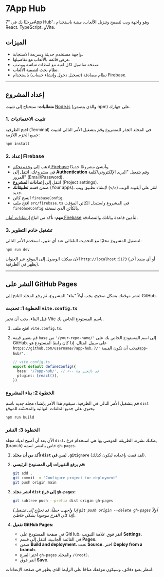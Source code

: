 
# 7App Hub

مرحبًا بك في "7App Hub"، وهو واجهة ويب لتصفح وتنزيل الألعاب، مبنية باستخدام React، TypeScript، وVite.

## الميزات

-   واجهة مستخدم حديثة وسريعة الاستجابة.
-   عرض قائمة بالألعاب مع تفاصيلها.
-   صفحة تفاصيل لكل لعبة مع لقطات شاشة ووصف.
-   نظام بحث لتصفية الألعاب.
-   نظام مصادقة (تسجيل دخول وإنشاء حساب) باستخدام Firebase.

---

## إعداد المشروع

**متطلبات:** ستحتاج إلى تثبيت [Node.js](https://nodejs.org/) (والذي يتضمن npm) على جهازك.

### 1. تثبيت الاعتماديات

افتح الطرفية (Terminal) في المجلد الجذر للمشروع وقم بتشغيل الأمر التالي لتثبيت جميع الحزم اللازمة:

```bash
npm install
```

### 2. إعداد Firebase

-   اذهب إلى [وحدة تحكم Firebase](https://console.firebase.google.com/) وأنشئ مشروعًا جديدًا.
-   في مشروعك، انتقل إلى **Authentication** وقم بتفعيل "البريد الإلكتروني/كلمة المرور" (Email/Password).
-   انتقل إلى **إعدادات المشروع** (Project settings).
-   ضمن قسم **تطبيقاتك** (Your apps)، انقر على أيقونة الويب (`</>`) لإنشاء تطبيق ويب جديد.
-   انسخ كائن `firebaseConfig`.
-   افتح ملف `src/firebase.ts` في المشروع واستبدل الكائن المؤقت `firebaseConfig` بالكائن الذي نسخته.

**مهم:** تأكد من اتباع [إرشادات أمان Firebase](https://firebase.google.com/docs/rules) لتأمين قاعدة بياناتك والمصادقة.

### 3. تشغيل خادم التطوير

لتشغيل المشروع محليًا مع التحديث التلقائي عند أي تغيير، استخدم الأمر التالي:

```bash
npm run dev
```

الآن يمكنك الوصول إلى الموقع عبر العنوان `http://localhost:5173` (أو أي منفذ آخر يظهر في الطرفية).

---

## النشر على GitHub Pages

لنشر موقعك بشكل صحيح، يجب أولاً "بناء" المشروع، ثم رفع المجلد الناتج إلى GitHub.

### الخطوة 1: تحديث `vite.config.ts`

قبل البناء، يجب أن تخبر Vite باسم المستودع الخاص بك.

1.  افتح ملف `vite.config.ts`.
2.  قم بتغيير قيمة `base` من `'/your-repo-name/'` إلى اسم المستودع الخاص بك على GitHub. على سبيل المثال، إذا كان رابط المستودع هو `https://github.com/username/7app-hub`، فيجب أن تكون القيمة `'/7app-hub/'`.

    ```ts
    // vite.config.ts
    export default defineConfig({
      base: '/7app-hub/', // <-- قم بالتغيير هنا
      plugins: [react()],
    })
    ```

### الخطوة 2: بناء المشروع

قم بتشغيل الأمر التالي في الطرفية. سيقوم هذا الأمر بإنشاء مجلد جديد باسم `dist` يحتوي على جميع الملفات النهائية والمحسّنة للموقع.

```bash
npm run build
```

### الخطوة 3: النشر

الآن بعد أن أصبح لديك مجلد `dist`، يمكنك نشره. الطريقة الموصى بها هي استخدام فرع (branch) خاص بالنشر اسمه `gh-pages`.

1.  **تأكد من أن مجلد `dist` ليس في `.gitignore`** (لقد قمت بإعداده ليكون كذلك).
2.  **قم برفع التغييرات إلى المستودع الرئيسي:**
    ```bash
    git add .
    git commit -m "Configure project for deployment"
    git push origin main
    ```
3.  **انشر مجلد `dist` إلى فرع `gh-pages`:**
    ```bash
    git subtree push --prefix dist origin gh-pages
    ```
    *(إذا واجهت خطأ، قد تحتاج إلى تشغيل `git push origin --delete gh-pages` أولاً إذا كان الفرع موجوداً بشكل خاطئ).*

4.  **تفعيل GitHub Pages:**
    -   في صفحة المستودع على GitHub، انقر فوق علامة التبويب **Settings**.
    -   في القائمة الجانبية، انتقل إلى قسم **Pages**.
    -   ضمن **Build and deployment**، تحت **Source**، اختر **Deploy from a branch**.
    -   اختر الفرع `gh-pages` والمجلد `/(root)`.
    -   انقر فوق **Save**.

انتظر بضع دقائق، وسيكون موقعك متاحًا على الرابط الذي يظهر في صفحة الإعدادات.
